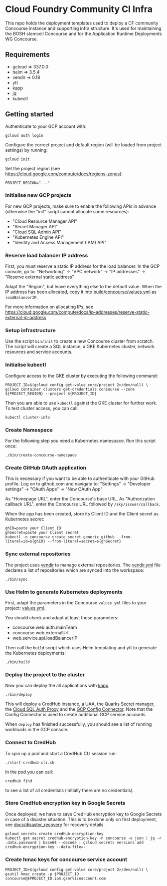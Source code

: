 # Cloud Foundry Community CI Infra

This repo holds the deployment templates used to deploy a CF community Concourse instance
and supporting infra structure. It's used for maintaining the BOSH stemcell Concourse and for the 
Application Runtime Deployments WG Concourse.

## Requirements
- gcloud => 337.0.0
- helm => 3.5.4
- vendir => 0.18
- ytt
- kapp
- jq
- kubectl

## Getting started

Authenticate to your GCP account with:
```
gcloud auth login
```

Configure the correct project and default region (will be loaded from project settings) by running:
```
gcloud init
```

Set the project region (see https://cloud.google.com/compute/docs/regions-zones):
```
PROJECT_REGION="..."
```

### Initialise new GCP projects

For new GCP projects, make sure to enable the following APIs in advance (otherwise the "init" script cannot allocate some resources):
- "Cloud Resource Manager API"
- "Secret Manager API"
- "Cloud SQL Admin API"
- "Kubernetes Engine API"
- "Identity and Access Management (IAM) API"

### Reserve load balancer IP address

First, you must reserve a static IP address for the load balancer. In the GCP console, go to:
"Networking" -> "VPC network" -> "IP addresses" -> "Reserve external static address"

Adapt the "Region", but leave everything else to the default value. When the IP address has been allocated,
copy it into [build/concourse/values.yml](build/concourse/values.yml) as `loadBalancerIP`.

For more information on allocating IPs, see https://cloud.google.com/compute/docs/ip-addresses/reserve-static-external-ip-address

### Setup infrastructure

Use the script `bin/init` to create a new Concourse cluster from scratch. The script will create a SQL instance, a GKE Kubernetes cluster,
network resources and service accounts.

### Initialise kubectl

Configure access to the GKE cluster by executing the following command:
```
PROJECT_ID=$(gcloud config get-value core/project 2>/dev/null) \
gcloud container clusters get-credentials concourse --zone ${PROJECT_REGION} --project ${PROJECT_ID}
```
Then you are able to use `kubectl` against the GKE cluster for further work. To test cluster access, you can call:
```
kubectl cluster-info
```

### Create Namespace

For the following step you need a Kubernetes namespace. Run this script once:
```
./bin/create-concourse-namespace
```

### Create GitHub OAuth application

This is necessary if you want to be able to authenticate with your GitHub profile. Log on to github.com and navigate to:
"Settings" -> "Developer settings" -> "OAuth Apps" -> "New OAuth App"

As "Homepage URL", enter the Concourse's base URL. As "Authorization callback URL", enter the Concourse URL followed
by `/sky/issuer/callback`.

When the app has been created, store its Client ID and the Client secret as Kubernetes secret:
```
ghID=paste your Client ID
ghSecret=paste your Client secret
kubectl -n concourse create secret generic github --from-literal=id=${ghID} --from-literal=secret=${ghSecret}
```

### Sync external repositories

The project uses [vendir](https://carvel.dev/vendir/) to manage external repositories. The [vendir.yml](vendir.yml) file
declares a list of repositories which are synced into the workspace:
```
./bin/sync
```

### Use Helm to generate Kubernetes deployments

First, adapt the parameters in the Concourse `values.yml` files to your project: [values.yml](build/concourse/values.yml).

You should check and adapt at least these parameters:
- concourse.web.auth.mainTeam
- concourse.web.externalUrl
- web.service.api.loadBalancerIP

Then call the `build` script which uses Helm templating and ytt to generate the Kubernetes deployments:
```
./bin/build
```

### Deploy the project to the cluster

Now you can deploy the all applications with [kapp](https://carvel.dev/kapp/):
```
./bin/deploy
```
This will deploy a CredHub instance, a UAA, the [Quarks Secret](https://quarks.suse.dev/docs/quarks-secret/) manager,
the [Cloud SQL Auth Proxy](https://cloud.google.com/sql/docs/postgres/sql-proxy) and the
[GCP Config Connector](https://cloud.google.com/config-connector/docs/how-to/getting-started). Note that the Config Connector
is used to create additional GCP service accounts.

When `deploy` has finished successfully, you should see a list of running workloads in the GCP console.

### Connect to CredHub

To spin up a pod and start a CredHub CLI session run:
```
./start-credhub-cli.sh
```

In the pod you can call:
```
credhub find
```
to see a list of all credentials (initially there are no credentials).

### Store CredHub encryption key in Google Secrets

Once deployed, we have to save CredHub encryption key to Google Secrets in case of a disaster situation.
This is to be done only on first deployment, see [docs/disaster_recovery](./docs/disaster_recovery.md) for recovery details.

```
gcloud secrets create credhub-encryption-key
kubectl get secret credhub-encryption-key -n concourse -o json | jq -r .data.password | base64 --decode | gcloud secrets versions add credhub-encryption-key --data-file=-
```

### Create hmac keys for concourse service account
```
PROJECT_ID=$(gcloud config get-value core/project 2>/dev/null) \
gsutil hmac create -p $PROJECT_ID concourse@$PROJECT_ID.iam.gserviceaccount.com
```

